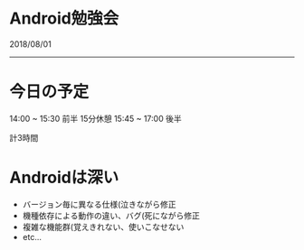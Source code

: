 # Android勉強会
2018/08/01

-----
# 今日の予定
14:00 ~ 15:30 前半
15分休憩
15:45 ~ 17:00 後半

計3時間

# Androidは深い
* バージョン毎に異なる仕様(泣きながら修正
* 機種依存による動作の違い、バグ(死にながら修正
* 複雑な機能群(覚えきれない、使いこなせない
* etc...
